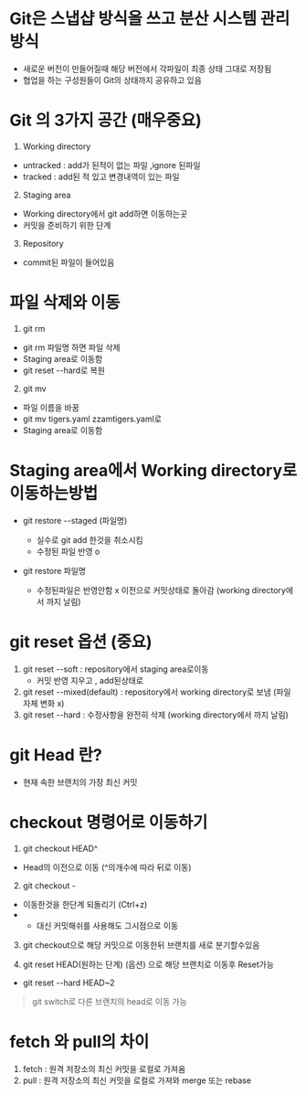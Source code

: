 # Git은 스냅샵 방식을 쓰고 분산 시스템 관리방식

- 새로운 버전이 만들어질때 해당 버전에서 각파일이 최종 상태 그대로 저장됨
- 협업을 하는 구성원들이 Git의 상태까지 공유하고 있음


# Git 의 3가지 공간 (매우중요)

1. Working directory
- untracked : add가 된적이 없는 파일 ,ignore 된파일 
- tracked : add된 적 있고 변경내역이 있는 파일

2. Staging area
- Working directory에서 git add하면 이동하는곳
- 커밋을 준비하기 위한 단계

3. Repository
- commit된 파일이 들어있음

# 파일 삭제와 이동
1. git rm
- git rm 파일명 하면 파일 삭제 
- Staging area로 이동함
- git reset --hard로 복원

2. git mv
- 파일 이름을 바꿈
- git mv tigers.yaml zzamtigers.yaml로
- Staging area로 이동함


# Staging area에서 Working directory로 이동하는방법
- git restore --staged (파일명)
  - 실수로 git add 한것을 취소시킴 
  - 수정된 파일 반영 o 

- git restore 파일명
  - 수정된파일은 반영안함 x 이전으로 커밋상태로 돌아감 (working directory에서 까지 날림)


# git reset 옵션 (중요)
1. git reset --soft : repository에서 staging area로이동
   - 커밋 반영 지우고 , add된상태로
2. git reset --mixed(default) : repository에서 working directory로 보냄 (파일 자체 변화 x)
3. git reset --hard : 수정사항을 완전히 삭제 (working directory에서 까지 날림)


# git Head 란?
- 현재 속한 브랜치의 가장 최신 커밋

# checkout 명령어로 이동하기
1. git checkout HEAD^
 - Head의 이전으로 이동 (^의개수에 따라 뒤로 이동)
2. git checkout -
 - 이동한것을 한단계 되돌리기 (Ctrl+z)
 - - 대신 커밋해쉬를 사용해도 그시점으로 이동

3. git checkout으로 해당 커밋으로 이동한뒤 브랜치를 새로 분기할수있음

4. git reset HEAD(원하는 단계) (옵션) 으로 해당 브랜치로 이동후 Reset가능
 - git reset --hard HEAD~2


> git switch로 다른 브랜치의 head로 이동 가능


# fetch 와 pull의 차이
1. fetch : 원격 저장소의 최신 커밋을 로컬로 가져옴
2. pull : 원격 저장소의 최신 커밋을 로컬로 가져와 merge 또는 rebase






